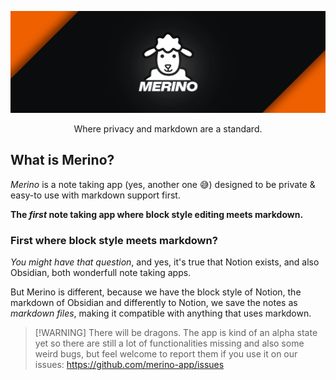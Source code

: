 ![Merino Logo](assets/banner.png)
<center>Where privacy and markdown are a standard.</center>

## What is Merino?
_Merino_ is a note taking app (yes, another one 😅) designed to be private & easy-to use with markdown support first.

**The _first_ note taking app where block style editing meets markdown.**

### First where block style meets markdown?
_You might have that question_, and yes, it's true that Notion exists, and also Obsidian, both wonderfull note taking apps.

But Merino is different, because we have the block style of Notion, the markdown of Obsidian and differently to Notion, we save the notes as _markdown files_, making it compatible with anything that uses markdown.

> [!WARNING] There will be dragons. The app is kind of an alpha state yet so there are still a lot of functionalities missing and also some weird bugs, but feel welcome to report them if you use it on our issues: https://github.com/merino-app/issues
